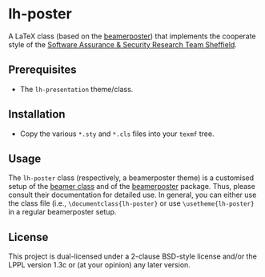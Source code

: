 # lh-poster
A LaTeX class (based on the [beamerposter](https://www.ctan.org/tex-archive/macros/latex/contrib/beamerposter))
that implements the cooperate style of the
[Software Assurance & Security Research Team Sheffield](https://logialhacking.com).

## Prerequisites 
* The `lh-presentation` theme/class.

## Installation 
* Copy the various `*.sty` and `*.cls` files into your `texmf` tree. 

## Usage
The `lh-poster` class (respectively, a beamerposter theme) is a
customised setup of the [beamer class](https://www.ctan.org/pkg/beamer) and  of the 
[beamerposter](https://www.ctan.org/tex-archive/macros/latex/contrib/beamerposter) package. 
Thus, please consult their documentation for detailed use. In general, you 
can either use the class file (i.e., `\documentclass{lh-poster}` or use
`\usetheme{lh-poster}` in a regular beamerposter setup.

## License
This project is dual-licensed under a 2-clause BSD-style license and/or 
the LPPL version 1.3c or (at your opinion) any later version. 
